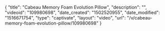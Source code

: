 {
    "title": "Cabeau Memory Foam Evolution Pillow",
    "description": "",
    "videoid": "109980698",
    "date_created": "1502520955",
    "date_modified": "1516671754",
    "type": "captivate",
    "layout": "video",
    "url": "\/v\/cabeau-memory-foam-evolution-pillow\/109980698"
}
